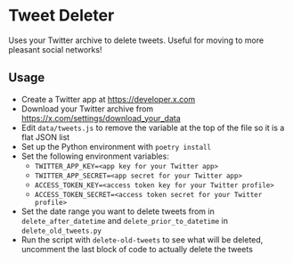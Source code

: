 # Tweet Deleter

Uses your Twitter archive to delete tweets. Useful for moving to more pleasant social networks!

## Usage

- Create a Twitter app at https://developer.x.com
- Download your Twitter archive from https://x.com/settings/download_your_data
- Edit `data/tweets.js` to remove the variable at the top of the file so it is a flat JSON list
- Set up the Python environment with `poetry install`
- Set the following environment variables:
  - `TWITTER_APP_KEY=<app key for your Twitter app>`
  - `TWITTER_APP_SECRET=<app secret for your Twitter app>`
  - `ACCESS_TOKEN_KEY=<access token key for your Twitter profile>`
  - `ACCESS_TOKEN_SECRET=<access token secret for your Twitter profile>`
- Set the date range you want to delete tweets from in `delete_after_datetime` and `delete_prior_to_datetime` in `delete_old_tweets.py`
- Run the script with `delete-old-tweets` to see what will be deleted, uncomment the last block of code to actually delete the tweets
